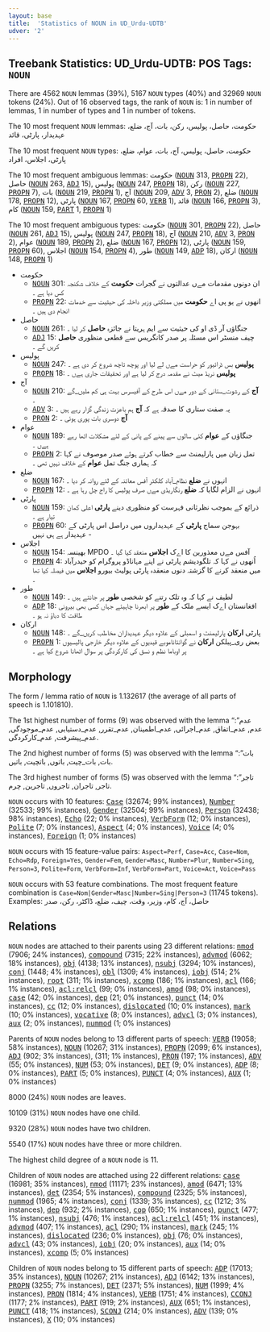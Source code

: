 ```yaml
---
layout: base
title:  'Statistics of NOUN in UD_Urdu-UDTB'
udver: '2'
---
```


## Treebank Statistics: UD_Urdu-UDTB: POS Tags: `NOUN`

There are 4562 `NOUN` lemmas (39%), 5167 `NOUN` types (40%) and 32969 `NOUN` tokens (24%).
Out of 16 observed tags, the rank of `NOUN` is: 1 in number of lemmas, 1 in number of types and 1 in number of tokens.

The 10 most frequent `NOUN` lemmas: حکومت، حاصل، پولیس، رکن، بات، آج، ضلع، عہدیدار، پارٹی، قائد

The 10 most frequent `NOUN` types:  حکومت، حاصل، پولیس، آج، بات، عوام، ضلع، پارٹی، اجلاس، افراد

The 10 most frequent ambiguous lemmas: حکومت (<tt><a href="ur_udtb-pos-NOUN.html">NOUN</a></tt> 313, <tt><a href="ur_udtb-pos-PROPN.html">PROPN</a></tt> 22), حاصل (<tt><a href="ur_udtb-pos-NOUN.html">NOUN</a></tt> 263, <tt><a href="ur_udtb-pos-ADJ.html">ADJ</a></tt> 15), پولیس (<tt><a href="ur_udtb-pos-NOUN.html">NOUN</a></tt> 247, <tt><a href="ur_udtb-pos-PROPN.html">PROPN</a></tt> 18), رکن (<tt><a href="ur_udtb-pos-NOUN.html">NOUN</a></tt> 227, <tt><a href="ur_udtb-pos-PROPN.html">PROPN</a></tt> 7), بات (<tt><a href="ur_udtb-pos-NOUN.html">NOUN</a></tt> 219, <tt><a href="ur_udtb-pos-PROPN.html">PROPN</a></tt> 1), آج (<tt><a href="ur_udtb-pos-NOUN.html">NOUN</a></tt> 209, <tt><a href="ur_udtb-pos-ADV.html">ADV</a></tt> 3, <tt><a href="ur_udtb-pos-PRON.html">PRON</a></tt> 2), ضلع (<tt><a href="ur_udtb-pos-NOUN.html">NOUN</a></tt> 178, <tt><a href="ur_udtb-pos-PROPN.html">PROPN</a></tt> 12), پارٹی (<tt><a href="ur_udtb-pos-NOUN.html">NOUN</a></tt> 167, <tt><a href="ur_udtb-pos-PROPN.html">PROPN</a></tt> 60, <tt><a href="ur_udtb-pos-VERB.html">VERB</a></tt> 1), قائد (<tt><a href="ur_udtb-pos-NOUN.html">NOUN</a></tt> 166, <tt><a href="ur_udtb-pos-PROPN.html">PROPN</a></tt> 3), کام (<tt><a href="ur_udtb-pos-NOUN.html">NOUN</a></tt> 159, <tt><a href="ur_udtb-pos-PART.html">PART</a></tt> 1, <tt><a href="ur_udtb-pos-PROPN.html">PROPN</a></tt> 1)

The 10 most frequent ambiguous types:  حکومت (<tt><a href="ur_udtb-pos-NOUN.html">NOUN</a></tt> 301, <tt><a href="ur_udtb-pos-PROPN.html">PROPN</a></tt> 22), حاصل (<tt><a href="ur_udtb-pos-NOUN.html">NOUN</a></tt> 261, <tt><a href="ur_udtb-pos-ADJ.html">ADJ</a></tt> 15), پولیس (<tt><a href="ur_udtb-pos-NOUN.html">NOUN</a></tt> 247, <tt><a href="ur_udtb-pos-PROPN.html">PROPN</a></tt> 18), آج (<tt><a href="ur_udtb-pos-NOUN.html">NOUN</a></tt> 210, <tt><a href="ur_udtb-pos-ADV.html">ADV</a></tt> 3, <tt><a href="ur_udtb-pos-PRON.html">PRON</a></tt> 2), عوام (<tt><a href="ur_udtb-pos-NOUN.html">NOUN</a></tt> 189, <tt><a href="ur_udtb-pos-PROPN.html">PROPN</a></tt> 2), ضلع (<tt><a href="ur_udtb-pos-NOUN.html">NOUN</a></tt> 167, <tt><a href="ur_udtb-pos-PROPN.html">PROPN</a></tt> 12), پارٹی (<tt><a href="ur_udtb-pos-NOUN.html">NOUN</a></tt> 159, <tt><a href="ur_udtb-pos-PROPN.html">PROPN</a></tt> 60), اجلاس (<tt><a href="ur_udtb-pos-NOUN.html">NOUN</a></tt> 154, <tt><a href="ur_udtb-pos-PROPN.html">PROPN</a></tt> 4), طور (<tt><a href="ur_udtb-pos-NOUN.html">NOUN</a></tt> 149, <tt><a href="ur_udtb-pos-ADP.html">ADP</a></tt> 18), ارکان (<tt><a href="ur_udtb-pos-NOUN.html">NOUN</a></tt> 148, <tt><a href="ur_udtb-pos-PROPN.html">PROPN</a></tt> 1)


* حکومت
  * <tt><a href="ur_udtb-pos-NOUN.html">NOUN</a></tt> 301: ان دونوں مقدمات مےں عدالتوں نے گجرات <b>حکومت</b> کے خلاف شکنجہ کس دیا ہے ۔
  * <tt><a href="ur_udtb-pos-PROPN.html">PROPN</a></tt> 22: انھوں نے یو پی اے <b>حکومت</b> میں مملکتی وزیر داخلہ کی حیثیت سے خدمات انجام دی ہیں ۔
* حاصل
  * <tt><a href="ur_udtb-pos-NOUN.html">NOUN</a></tt> 261: جنگاؤں آر ڈی او کی حیثیت سے ایم ہریتا نے جائزہ <b>حاصل</b> کر لیا ۔
  * <tt><a href="ur_udtb-pos-ADJ.html">ADJ</a></tt> 15: چیف منسٹر اس مسئلہ پر صدر کانگریس سے قطعی منظوری <b>حاصل</b> کریں گے ۔
* پولیس
  * <tt><a href="ur_udtb-pos-NOUN.html">NOUN</a></tt> 247: <b>پولیس</b> بس ڈرائیور کو حراست مےں لے لیا اور پوچھ تاچھ شروع کر دی ہے ۔
  * <tt><a href="ur_udtb-pos-PROPN.html">PROPN</a></tt> 18: <b>پولیس</b> نریڈ میٹ نے مقدمہ درج کر لیا ہے اور تحقیقات جاری ہےں ۔
* آج
  * <tt><a href="ur_udtb-pos-NOUN.html">NOUN</a></tt> 210: <b>آج</b> کے رشوت_ستانی کے دور مےں اس طرح کے آفیسرس بہت ہی کم ملیں_گے ۔
  * <tt><a href="ur_udtb-pos-ADV.html">ADV</a></tt> 3: یہ صفت ستاری کا صدقہ ہے کہ <b>آج</b> ہم باعزت زندگی گزار رہے ہیں ۔
  * <tt><a href="ur_udtb-pos-PRON.html">PRON</a></tt> 2: <b>آج</b> دوسری بات پوری ہوئی ۔
* عوام
  * <tt><a href="ur_udtb-pos-NOUN.html">NOUN</a></tt> 189: جنگاؤں کے <b>عوام</b> کئی سالوں سے پینے کے پانی کے لئے مشکلات اٹھا رہے ہےں ۔
  * <tt><a href="ur_udtb-pos-PROPN.html">PROPN</a></tt> 2: تمل زبان میں پارلیمنٹ سے خطاب کرتے ہوئے صدر موصوف نے کہا کہ ہماری جنگ تمل <b>عوام</b> کے خلاف نہیں تھی ۔
* ضلع
  * <tt><a href="ur_udtb-pos-NOUN.html">NOUN</a></tt> 167: انہوں نے <b>ضلع</b> نظام_آباد کلکٹر آفس معائنہ کے لئے روانہ کر دیا ۔
  * <tt><a href="ur_udtb-pos-PROPN.html">PROPN</a></tt> 12: انہوں نے الزام لگایا کہ <b>ضلع</b> رنگاریڈی مےں صرف پولیس کا راج چل رہا ہے ۔
* پارٹی
  * <tt><a href="ur_udtb-pos-NOUN.html">NOUN</a></tt> 159: ذرائع کے بموجب نظرثانی فہرست کو منظوری دینے <b>پارٹی</b> اعلی کمان تیار ہے ۔
  * <tt><a href="ur_udtb-pos-PROPN.html">PROPN</a></tt> 60: بہوجن سماج <b>پارٹی</b> کے عہدیداروں میں دراصل اس پارٹی کے عہدیدار ہے ہی نہیں -
* اجلاس
  * <tt><a href="ur_udtb-pos-NOUN.html">NOUN</a></tt> 154: بھینسہ MPDO آفس مےں معذورین کا اےک <b>اجلاس</b> منعقد کیا گیا ۔
  * <tt><a href="ur_udtb-pos-PROPN.html">PROPN</a></tt> 4: اُنھوں نے کہا کہ تلگودیشم پارٹی نے اپنے مہاناڈو پروگرام کو حیدرآباد میں منعقد کرنے کا گزشتہ دنوں منعقدہ پارٹی پولیٹ بیورو <b>اجلاس</b> میں فیصلہ کیا تھا ۔
* طور
  * <tt><a href="ur_udtb-pos-NOUN.html">NOUN</a></tt> 149: لطیف نے کہا کہ وہ تلک رتنے کو شخصی <b>طور</b> پر جانتے ہیں ۔
  * <tt><a href="ur_udtb-pos-ADP.html">ADP</a></tt> 18: افغانستان اےک ایسے ملک کے <b>طور</b> پر ابھرنا چاہیئے جہاں کسی بھی بیرونی طاقت کا دباؤ نہ ہو ۔
* ارکان
  * <tt><a href="ur_udtb-pos-NOUN.html">NOUN</a></tt> 148: پارٹی <b>ارکان</b> پارلیمنٹ و اسمبلی کے علاوہ دیگر عہدیداران مخاطب کریں_گے ۔
  * <tt><a href="ur_udtb-pos-PROPN.html">PROPN</a></tt> 1: بعض ری_پبلکن <b>ارکان</b> نے گوانتاناموبے قیدیوں کے علاوہ دیگر خارجی پالیسیوں پر اوباما نظم و نسق کی کارکردگی پر سوال اٹھانا شروع کیا ہے ۔

## Morphology

The form / lemma ratio of `NOUN` is 1.132617 (the average of all parts of speech is 1.101810).

The 1st highest number of forms (9) was observed with the lemma “عدم”: عدم, عدم_اتفاق, عدم_اجرائی, عدم_اطمینان, عدم_تقرر, عدم_دستیابی, عدم_موجودگی, عدم_پیشرفت, عدم_کارکردگی.

The 2nd highest number of forms (5) was observed with the lemma “بات”: بات, بات_چیت, باتوں, باتچیت, باتیں.

The 3rd highest number of forms (5) was observed with the lemma “تاجر”: تاجر, تاجران, تاجروں, تاجرین, چرم.

`NOUN` occurs with 10 features: <tt><a href="ur_udtb-feat-Case.html">Case</a></tt> (32674; 99% instances), <tt><a href="ur_udtb-feat-Number.html">Number</a></tt> (32533; 99% instances), <tt><a href="ur_udtb-feat-Gender.html">Gender</a></tt> (32504; 99% instances), <tt><a href="ur_udtb-feat-Person.html">Person</a></tt> (32438; 98% instances), <tt><a href="ur_udtb-feat-Echo.html">Echo</a></tt> (22; 0% instances), <tt><a href="ur_udtb-feat-VerbForm.html">VerbForm</a></tt> (12; 0% instances), <tt><a href="ur_udtb-feat-Polite.html">Polite</a></tt> (7; 0% instances), <tt><a href="ur_udtb-feat-Aspect.html">Aspect</a></tt> (4; 0% instances), <tt><a href="ur_udtb-feat-Voice.html">Voice</a></tt> (4; 0% instances), <tt><a href="ur_udtb-feat-Foreign.html">Foreign</a></tt> (1; 0% instances)

`NOUN` occurs with 15 feature-value pairs: `Aspect=Perf`, `Case=Acc`, `Case=Nom`, `Echo=Rdp`, `Foreign=Yes`, `Gender=Fem`, `Gender=Masc`, `Number=Plur`, `Number=Sing`, `Person=3`, `Polite=Form`, `VerbForm=Inf`, `VerbForm=Part`, `Voice=Act`, `Voice=Pass`

`NOUN` occurs with 53 feature combinations.
The most frequent feature combination is `Case=Nom|Gender=Masc|Number=Sing|Person=3` (11745 tokens).
Examples: حاصل، آج، کام، وزیر، وقت، چیف، ضلع، ڈاکٹر، رکن، صدر


## Relations

`NOUN` nodes are attached to their parents using 23 different relations: <tt><a href="ur_udtb-dep-nmod.html">nmod</a></tt> (7906; 24% instances), <tt><a href="ur_udtb-dep-compound.html">compound</a></tt> (7315; 22% instances), <tt><a href="ur_udtb-dep-advmod.html">advmod</a></tt> (6062; 18% instances), <tt><a href="ur_udtb-dep-obj.html">obj</a></tt> (4138; 13% instances), <tt><a href="ur_udtb-dep-nsubj.html">nsubj</a></tt> (3294; 10% instances), <tt><a href="ur_udtb-dep-conj.html">conj</a></tt> (1448; 4% instances), <tt><a href="ur_udtb-dep-obl.html">obl</a></tt> (1309; 4% instances), <tt><a href="ur_udtb-dep-iobj.html">iobj</a></tt> (514; 2% instances), <tt><a href="ur_udtb-dep-root.html">root</a></tt> (311; 1% instances), <tt><a href="ur_udtb-dep-xcomp.html">xcomp</a></tt> (186; 1% instances), <tt><a href="ur_udtb-dep-acl.html">acl</a></tt> (166; 1% instances), <tt><a href="ur_udtb-dep-acl-relcl.html">acl:relcl</a></tt> (99; 0% instances), <tt><a href="ur_udtb-dep-amod.html">amod</a></tt> (98; 0% instances), <tt><a href="ur_udtb-dep-case.html">case</a></tt> (42; 0% instances), <tt><a href="ur_udtb-dep-dep.html">dep</a></tt> (21; 0% instances), <tt><a href="ur_udtb-dep-punct.html">punct</a></tt> (14; 0% instances), <tt><a href="ur_udtb-dep-cc.html">cc</a></tt> (12; 0% instances), <tt><a href="ur_udtb-dep-dislocated.html">dislocated</a></tt> (10; 0% instances), <tt><a href="ur_udtb-dep-mark.html">mark</a></tt> (10; 0% instances), <tt><a href="ur_udtb-dep-vocative.html">vocative</a></tt> (8; 0% instances), <tt><a href="ur_udtb-dep-advcl.html">advcl</a></tt> (3; 0% instances), <tt><a href="ur_udtb-dep-aux.html">aux</a></tt> (2; 0% instances), <tt><a href="ur_udtb-dep-nummod.html">nummod</a></tt> (1; 0% instances)

Parents of `NOUN` nodes belong to 13 different parts of speech: <tt><a href="ur_udtb-pos-VERB.html">VERB</a></tt> (19058; 58% instances), <tt><a href="ur_udtb-pos-NOUN.html">NOUN</a></tt> (10267; 31% instances), <tt><a href="ur_udtb-pos-PROPN.html">PROPN</a></tt> (2099; 6% instances), <tt><a href="ur_udtb-pos-ADJ.html">ADJ</a></tt> (902; 3% instances),  (311; 1% instances), <tt><a href="ur_udtb-pos-PRON.html">PRON</a></tt> (197; 1% instances), <tt><a href="ur_udtb-pos-ADV.html">ADV</a></tt> (55; 0% instances), <tt><a href="ur_udtb-pos-NUM.html">NUM</a></tt> (53; 0% instances), <tt><a href="ur_udtb-pos-DET.html">DET</a></tt> (9; 0% instances), <tt><a href="ur_udtb-pos-ADP.html">ADP</a></tt> (8; 0% instances), <tt><a href="ur_udtb-pos-PART.html">PART</a></tt> (5; 0% instances), <tt><a href="ur_udtb-pos-PUNCT.html">PUNCT</a></tt> (4; 0% instances), <tt><a href="ur_udtb-pos-AUX.html">AUX</a></tt> (1; 0% instances)

8000 (24%) `NOUN` nodes are leaves.

10109 (31%) `NOUN` nodes have one child.

9320 (28%) `NOUN` nodes have two children.

5540 (17%) `NOUN` nodes have three or more children.

The highest child degree of a `NOUN` node is 11.

Children of `NOUN` nodes are attached using 22 different relations: <tt><a href="ur_udtb-dep-case.html">case</a></tt> (16981; 35% instances), <tt><a href="ur_udtb-dep-nmod.html">nmod</a></tt> (11171; 23% instances), <tt><a href="ur_udtb-dep-amod.html">amod</a></tt> (6471; 13% instances), <tt><a href="ur_udtb-dep-det.html">det</a></tt> (2354; 5% instances), <tt><a href="ur_udtb-dep-compound.html">compound</a></tt> (2325; 5% instances), <tt><a href="ur_udtb-dep-nummod.html">nummod</a></tt> (1965; 4% instances), <tt><a href="ur_udtb-dep-conj.html">conj</a></tt> (1339; 3% instances), <tt><a href="ur_udtb-dep-cc.html">cc</a></tt> (1212; 3% instances), <tt><a href="ur_udtb-dep-dep.html">dep</a></tt> (932; 2% instances), <tt><a href="ur_udtb-dep-cop.html">cop</a></tt> (650; 1% instances), <tt><a href="ur_udtb-dep-punct.html">punct</a></tt> (477; 1% instances), <tt><a href="ur_udtb-dep-nsubj.html">nsubj</a></tt> (476; 1% instances), <tt><a href="ur_udtb-dep-acl-relcl.html">acl:relcl</a></tt> (451; 1% instances), <tt><a href="ur_udtb-dep-advmod.html">advmod</a></tt> (407; 1% instances), <tt><a href="ur_udtb-dep-acl.html">acl</a></tt> (290; 1% instances), <tt><a href="ur_udtb-dep-mark.html">mark</a></tt> (245; 1% instances), <tt><a href="ur_udtb-dep-dislocated.html">dislocated</a></tt> (236; 0% instances), <tt><a href="ur_udtb-dep-obj.html">obj</a></tt> (76; 0% instances), <tt><a href="ur_udtb-dep-advcl.html">advcl</a></tt> (43; 0% instances), <tt><a href="ur_udtb-dep-iobj.html">iobj</a></tt> (20; 0% instances), <tt><a href="ur_udtb-dep-aux.html">aux</a></tt> (14; 0% instances), <tt><a href="ur_udtb-dep-xcomp.html">xcomp</a></tt> (5; 0% instances)

Children of `NOUN` nodes belong to 15 different parts of speech: <tt><a href="ur_udtb-pos-ADP.html">ADP</a></tt> (17013; 35% instances), <tt><a href="ur_udtb-pos-NOUN.html">NOUN</a></tt> (10267; 21% instances), <tt><a href="ur_udtb-pos-ADJ.html">ADJ</a></tt> (6142; 13% instances), <tt><a href="ur_udtb-pos-PROPN.html">PROPN</a></tt> (3255; 7% instances), <tt><a href="ur_udtb-pos-DET.html">DET</a></tt> (2371; 5% instances), <tt><a href="ur_udtb-pos-NUM.html">NUM</a></tt> (1999; 4% instances), <tt><a href="ur_udtb-pos-PRON.html">PRON</a></tt> (1814; 4% instances), <tt><a href="ur_udtb-pos-VERB.html">VERB</a></tt> (1751; 4% instances), <tt><a href="ur_udtb-pos-CCONJ.html">CCONJ</a></tt> (1177; 2% instances), <tt><a href="ur_udtb-pos-PART.html">PART</a></tt> (919; 2% instances), <tt><a href="ur_udtb-pos-AUX.html">AUX</a></tt> (651; 1% instances), <tt><a href="ur_udtb-pos-PUNCT.html">PUNCT</a></tt> (418; 1% instances), <tt><a href="ur_udtb-pos-SCONJ.html">SCONJ</a></tt> (214; 0% instances), <tt><a href="ur_udtb-pos-ADV.html">ADV</a></tt> (139; 0% instances), <tt><a href="ur_udtb-pos-X.html">X</a></tt> (10; 0% instances)

